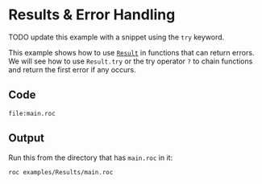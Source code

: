 # Results & Error Handling

TODO update this example with a snippet using the `try` keyword.

This example shows how to use [`Result`](https://www.roc-lang.org/builtins/Result) in functions that can return errors. We will see how to use `Result.try` or the try operator `?` to chain functions and return the first error if any occurs.

## Code

```roc
file:main.roc
```

## Output

Run this from the directory that has `main.roc` in it:

```sh
roc examples/Results/main.roc
```
